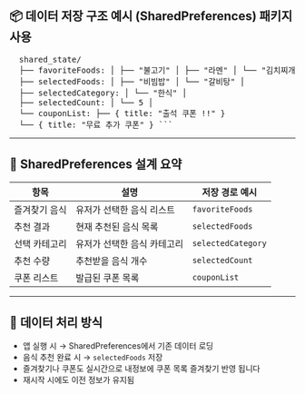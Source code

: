 ## 📦 데이터 저장 구조 예시 (SharedPreferences) 패키지 사용

<pre>  shared_state/ 
  ├── favoriteFoods: │ ├── "불고기" │ ├── "라멘" │ └── "김치찌개" │
  ├── selectedFoods: │ ├── "비빔밥" │ └── "갈비탕" │ 
  ├── selectedCategory: │ └── "한식" │ 
  ├── selectedCount: │ └── 5 │
  └── couponList: ├── { title: "출석 쿠폰 !!" } 
  └── { title: "무료 추가 쿠폰" } ``` 
</pre>

---

## 💾 SharedPreferences 설계 요약

| 항목 | 설명 | 저장 경로 예시 |
|------|------|----------------|
| 즐겨찾기 음식 | 유저가 선택한 음식 리스트 | `favoriteFoods` |
| 추천 결과 | 현재 추천된 음식 목록 | `selectedFoods` |
| 선택 카테고리 | 유저가 선택한 음식 카테고리 | `selectedCategory` |
| 추천 수량 | 추천받을 음식 개수 | `selectedCount` |
| 쿠폰 리스트 | 발급된 쿠폰 목록 | `couponList` |

---

## 🧠 데이터 처리 방식

- 앱 실행 시 → SharedPreferences에서 기존 데이터 로딩 
- 음식 추천 완료 시 → `selectedFoods` 저장  
- 즐겨찾기나 쿠폰도 실시간으로 내정보에 쿠폰 목록 즐겨찾기 반영 됩니다 
- 재시작 시에도 이전 정보가 유지됨

